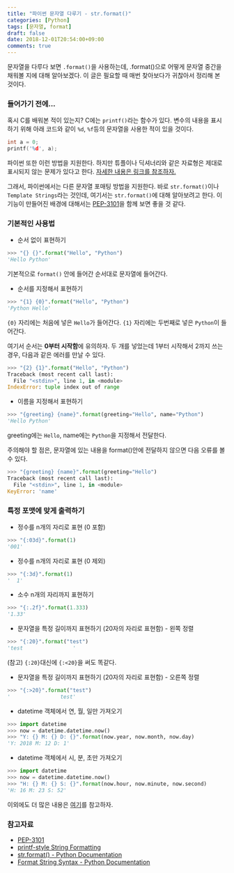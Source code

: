 ```yaml
---
title: "파이썬 문자열 다루기 - str.format()"
categories: [Python]
tags: [문자열, format]
draft: false
date: 2018-12-01T20:54:00+09:00
comments: true
---
```


문자열을 다루다 보면 `.format()`을 사용하는데, .format()으로 어떻게 문자열 중간을 채워볼 지에 대해 알아보겠다. 이 글은 필요할 때 매번 찾아보다가 귀찮아서 정리해 본 것이다.

### 들어가기 전에...

혹시 C를 배워본 적이 있는지? C에는 `printf()`라는 함수가 있다. 변수의 내용을 표시하기 위해 아래 코드와 같이 `%d`, `%f`등의 문자열을 사용한 적이 있을 것이다. 

```c
int a = 0;
printf('%d', a);
```

파이썬 또한 이런 방법을 지원한다. 하지만 튜플이나 딕셔너리와 같은 자료형은 제대로 표시되지 않는 문제가 있다고 한다. [자세한 내용은 링크를 참조하자.](https://docs.python.org/3/library/stdtypes.html#old-string-formatting)

그래서, 파이썬에서는 다른 문자열 포매팅 방법을 지원한다. 바로 `str.format()`이나 `Template Strings`라는 것인데, 여기서는 `str.format()`에 대해 알아보려고 한다. 이 기능이 만들어진 배경에 대해서는 [PEP-3101](https://www.python.org/dev/peps/pep-3101/#id7)을 함께 보면 좋을 것 같다.

### 기본적인 사용법

* 순서 없이 표현하기

```python
>>> "{} {}".format("Hello", "Python")
'Hello Python'
```
기본적으로 `format()` 안에 들어간 순서대로 문자열에 들어간다.

* 순서를 지정해서 표현하기

```python
>>> "{1} {0}".format("Hello", "Python")
'Python Hello'
```
`{0}` 자리에는 처음에 넣은 `Hello`가 들어간다.
`{1}` 자리에는 두번째로 넣은 `Python`이 들어간다.

여기서 순서는 **0부터 시작함**에 유의하자. 두 개를 넣었는데 1부터 시작해서 2까지 쓰는 경우, 다음과 같은 에러를 만날 수 있다.

```python
>>> "{2} {1}".format("Hello", "Python")
Traceback (most recent call last):
  File "<stdin>", line 1, in <module>
IndexError: tuple index out of range
```

* 이름을 지정해서 표현하기

```python
>>> "{greeting} {name}".format(greeting="Hello", name="Python")
'Hello Python'
```
greeting에는 `Hello`, name에는 `Python`을 지정해서 전달한다.

주의해야 할 점은, 문자열에 있는 내용을 format()안에 전달하지 않으면 다음 오류를 볼 수 있다.

```python
>>> "{greeting} {name}".format(greeting="Hello")
Traceback (most recent call last):
  File "<stdin>", line 1, in <module>
KeyError: 'name'
```

### 특정 포맷에 맞게 출력하기

* 정수를 n개의 자리로 표현 (0 포함)
```python
>>> "{:03d}".format(1)
'001'
```

* 정수를 n개의 자리로 표현 (0 제외)

```python
>>> "{:3d}".format(1)
'  1'
```

* 소수 n개의 자리까지 표현하기
```python
>>> "{:.2f}".format(1.333)
'1.33'
```

* 문자열을 특정 길이까지 표현하기 (20자의 자리로 표현함) - 왼쪽 정렬 
```python
>>> "{:20}".format("test")
'test                '
```

(참고) `{:20}`대신에 `{:<20}`을 써도 똑같다.

* 문자열을 특정 길이까지 표현하기 (20자의 자리로 표현함) - 오른쪽 정렬 
```python
>>> "{:>20}".format("test")
'                test'
```

* datetime 객체에서 연, 월, 일만 가져오기

```python
>>> import datetime
>>> now = datetime.datetime.now()
>>> "Y: {} M: {} D: {}".format(now.year, now.month, now.day)
'Y: 2018 M: 12 D: 1'
```

* datetime 객체에서 시, 분, 초만 가져오기

```python
>>> import datetime
>>> now = datetime.datetime.now()
>>> "H: {} M: {} S: {}".format(now.hour, now.minute, now.second)
'H: 16 M: 23 S: 52'
```

이외에도 더 많은 내용은 [여기](https://docs.python.org/3/library/string.html#format-examples)를 참고하자.

### 참고자료

* [PEP-3101](https://www.python.org/dev/peps/pep-3101/#id7)
* [printf-style String Formatting](https://docs.python.org/3/library/stdtypes.html#old-string-formatting)
* [str.format() - Python Documentation](https://docs.python.org/3/library/stdtypes.html#str.format)
* [Format String Syntax - Python Documentation](https://docs.python.org/3/library/string.html#format-string-syntax)